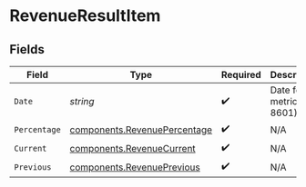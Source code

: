 # RevenueResultItem


## Fields

| Field                                                                        | Type                                                                         | Required                                                                     | Description                                                                  | Example                                                                      |
| ---------------------------------------------------------------------------- | ---------------------------------------------------------------------------- | ---------------------------------------------------------------------------- | ---------------------------------------------------------------------------- | ---------------------------------------------------------------------------- |
| `Date`                                                                       | *string*                                                                     | :heavy_check_mark:                                                           | Date for the metric (ISO 8601)                                               | 2023-01-31                                                                   |
| `Percentage`                                                                 | [components.RevenuePercentage](../../models/components/revenuepercentage.md) | :heavy_check_mark:                                                           | N/A                                                                          |                                                                              |
| `Current`                                                                    | [components.RevenueCurrent](../../models/components/revenuecurrent.md)       | :heavy_check_mark:                                                           | N/A                                                                          |                                                                              |
| `Previous`                                                                   | [components.RevenuePrevious](../../models/components/revenueprevious.md)     | :heavy_check_mark:                                                           | N/A                                                                          |                                                                              |